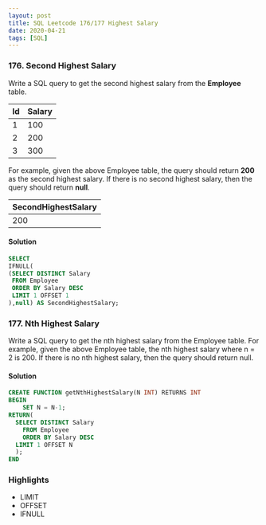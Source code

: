 ```yaml
---
layout: post
title: SQL Leetcode 176/177 Highest Salary
date: 2020-04-21
tags: [SQL]
---
```


### 176. Second Highest Salary ###

Write a SQL query to get the second highest salary from the **Employee** table.

| Id | Salary |  
|----|--------|
| 1  |  100   |   
| 2  |  200   |
| 3  |  300   |


For example, given the above Employee table, the query should return **200** as
the second highest salary. If there is no second highest salary, then the query
should return **null**.

| SecondHighestSalary |
|---------------------|
|       200           |

#### Solution ####
```SQL
SELECT
IFNULL(
(SELECT DISTINCT Salary
 FROM Employee
 ORDER BY Salary DESC
 LIMIT 1 OFFSET 1
),null) AS SecondHighestSalary;
```

### 177. Nth Highest Salary ###

Write a SQL query to get the nth highest salary from the Employee table.
For example, given the above Employee table, the nth highest salary where n = 2 is 200.
If there is no nth highest salary, then the query should return null.

#### Solution ####
```SQL
CREATE FUNCTION getNthHighestSalary(N INT) RETURNS INT
BEGIN
    SET N = N-1;
RETURN(
  SELECT DISTINCT Salary
	FROM Employee
	ORDER BY Salary DESC
  LIMIT 1 OFFSET N
  );
END
```

### Highlights ###
* LIMIT
* OFFSET
* IFNULL
